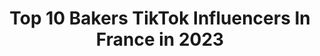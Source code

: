 ---
title: Top 10 Bakers TikTok Influencers In France in 2023
description: >-
  Find top bakers TikTok influencers in France in 2023. Most popular hashtags: #foryou #fyp #pourtoi #viral.
platform: TikTok
hits: 11
text_top: See the most popular TikTok accounts on inBeat.
text_bottom: Our database aggregates 11 TikTok influencers like this in France for you to work with.
profiles:
  - username: "mamate37.humour"
    fullname: >-
      Mamate37
    bio: >-
      Les rabats joies ne sont pas les bienvenues
    location: "France"
    followers: 5748
    engagement: 960
    commentsToLikes: 0.059650
    id: ckb9postnkwnb0j23rpjz3kn1
    verified: false
    hashtags: "#blague, #duo, #humour, #baker"
  - username: "ahhussain1"
    fullname: >-
      Ahhussain
    bio: >-
      Tu veux regarder vidéo drôle c’est ici👆 Abonne toi mon Instagram - ahhussain
    location: "France"
    followers: 275300
    engagement: 1040
    commentsToLikes: 0.019923
    id: ckbkwe9bls3lf0j231zlyqj1l
    verified: false
    hashtags: "#duo, #triche, #ahhussain, #kfc"
  - username: "leboulangermaskey"
    fullname: >-
      leboulangermasqué
    bio: >-
      Le monde appartient à ceux qui se lève tôt ✌ ❤ We Love Bakery ❤
    location: "France"
    followers: 3930
    engagement: 354
    commentsToLikes: 0.022229
    id: cka0tvl27rmyo0i78u42fr6sw
    verified: false
    hashtags: "#coronavirus, #confinementchallenge, #bakery, #patisserie"
  - username: "antho13726"
    fullname: >-
      🇮🇹🅐🅝🅣🅗🅞🅝🅨💚🤍❤️🏍✌🏻
    bio: >-
      𝑴𝒐𝒕𝒂𝒓𝒅 𝑫𝒖𝒄𝒂𝒕𝒊 𝓜𝓸𝓷𝓼𝓽𝓮𝓻 🅰🅱🅾🅽🅽🅴🆉-🆅🅾🆄🆂 🅸🅽🆂🆃🅰 👇🏼
    location: "France"
    followers: 22600
    engagement: 802
    commentsToLikes: 0.047673
    id: ckac5lgw4ddqi0i78q8rve1m0
    verified: false
    hashtags: "#bikerlover, #pti, #biker, #pourtoi"
  - username: "furiosa_biker"
    fullname: >-
      Emi Chrétien
    bio: >-
      Fan de kustom kulture et bodmod! abonne toi à mon insta!
    location: "France"
    followers: 15100
    engagement: 537
    commentsToLikes: 0.038343
    id: cka64l52v944l0i78oa6krols
    verified: false
    hashtags: "#infirmiere, #inkedgirl, #tattoo, #happy"
  - username: "tiphainepln6"
    fullname: >-
      Tiphaine P
    bio: >-
      🇫🇷 French girl 🇲🇨 Suami sy org Indonesia Belajar bahasa perancis sm kami
    location: "France"
    followers: 253900
    engagement: 1187
    commentsToLikes: 0.022248
    id: ckbf6b5urvtub0j233zupdepc
    verified: false
    hashtags: "#istri, #indonesia, #lagu, #challenge"
  - username: "audreyskitchen"
    fullname: >-
      Audrey’s Kitchen
    bio: >-
      ❤️ Baking and cooking lover ❤️ ❤️ it’s all about cravings ❤️
    location: "France"
    followers: 6353
    engagement: 780
    commentsToLikes: 0.020174
    id: ckav1tugp7xk50j234v8wrgw2
    verified: false
    hashtags: "#dessert, #recettefacile, #recipes, #beyoncesong"
  - username: "matthiasdandois"
    fullname: >-
      Matthias Dandois
    bio: >-
      🇫🇷 Bikes and Things Instagram: @matthiasdandois
    location: "France"
    followers: 237800
    engagement: 1719
    commentsToLikes: 0.008794
    id: ck9fcsg5xlb9n0j78petwgqc4
    verified: true
    hashtags: "#pourtoi, #dog, #bmx, #foryou"
  - username: "laget81"
    fullname: >-
      user5742974765977
    bio: >-
      FRENCH ARTIST Retrouvez mes œuvres sur insta: LAGET81
    location: "France"
    followers: 7837
    engagement: 442
    commentsToLikes: 0.014168
    id: ckb0va66nko3d0j23gygk28rm
    verified: false
    hashtags: "#sneaker, #realmadrid, #tableau, #frenchartist"
  - username: "vvaldo"
    fullname: >-
      Vvaldo
    bio: >-
      Instagram @vv_a_l_d_o Snapchat walio74 Rhône-Alpes
    location: "France"
    followers: 5612
    engagement: 701
    commentsToLikes: 0.003429
    id: ckc1zeyxy37b90j23opk2tgxn
    verified: false
    hashtags: "#po, #instagood, #immobilier, #animal"
---